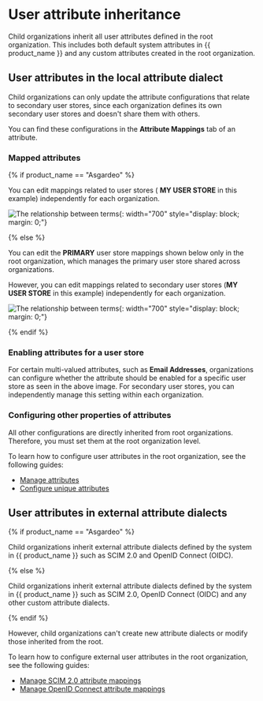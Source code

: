 # User attribute inheritance

Child organizations inherit all user attributes defined in the root organization. This includes both default system attributes in {{ product_name }} and any custom attributes created in the root organization.

## User attributes in the local attribute dialect

Child organizations can only update the attribute configurations that relate to secondary user stores, since each organization defines its own secondary user stores and doesn't share them with others.

You can find these configurations in the **Attribute Mappings** tab of an attribute.

### Mapped attributes

{% if product_name == "Asgardeo" %}

You can edit mappings related to user stores ( **MY USER STORE** in this example) independently for each organization.

![The relationship between terms]({{base_path}}/assets/img/guides/organization/attributes/b2b-edit-attribute-mappings.png){: width="700" style="display: block; margin: 0;"}

{% else %}

You can edit the **PRIMARY** user store mappings shown below only in the root organization, which manages the primary user store shared across organizations.

However, you can edit mappings related to secondary user stores (**MY USER STORE** in this example) independently for each organization.

![The relationship between terms]({{base_path}}/assets/img/guides/organization/attributes/b2b-edit-attribute-mappings.png){: width="700" style="display: block; margin: 0;"}

{% endif %}

### Enabling attributes for a user store

For certain multi-valued attributes, such as **Email Addresses**, organizations can configure whether the attribute should be enabled for a specific user store as seen in the above image. For secondary user stores, you can independently manage this setting within each organization.

### Configuring other properties of attributes

All other configurations are directly inherited from root organizations. Therefore, you must set them at the root organization level.

To learn how to configure user attributes in the root organization, see the following guides:

- [Manage attributes]({{base_path}}/guides/users/attributes/manage-attributes)
- [Configure unique attributes]({{base_path}}/guides/users/attributes/configure-unique-attributes)

## User attributes in external attribute dialects

{% if product_name == "Asgardeo" %}

Child organizations inherit external attribute dialects defined by the system in {{ product_name }} such as SCIM 2.0 and OpenID Connect (OIDC).

{% else %}

Child organizations inherit external attribute dialects defined by the system in {{ product_name }} such as SCIM 2.0, OpenID Connect (OIDC) and any other custom attribute dialects.

{% endif %}

However, child organizations can't create new attribute dialects or modify those inherited from the root.

To learn how to configure external user attributes in the root organization, see the following guides:

- [Manage SCIM 2.0 attribute mappings]({{base_path}}/guides/users/attributes/manage-scim2-attribute-mappings)
- [Manage OpenID Connect attribute mappings]({{base_path}}/guides/users/attributes/manage-oidc-attribute-mappings)
